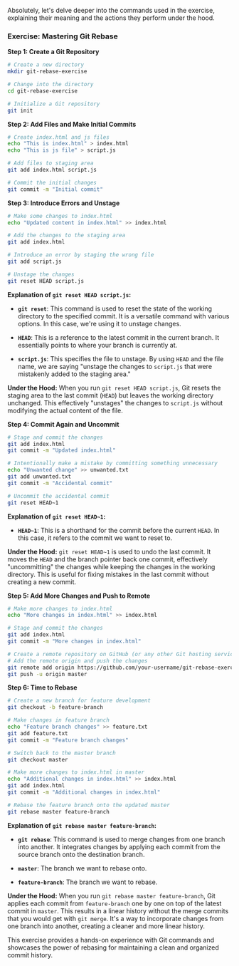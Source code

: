 Absolutely, let's delve deeper into the commands used in the exercise, explaining their meaning and the actions they perform under the hood.

### Exercise: Mastering Git Rebase

**Step 1: Create a Git Repository**

```bash
# Create a new directory
mkdir git-rebase-exercise

# Change into the directory
cd git-rebase-exercise

# Initialize a Git repository
git init
```

**Step 2: Add Files and Make Initial Commits**

```bash
# Create index.html and js files
echo "This is index.html" > index.html
echo "This is js file" > script.js

# Add files to staging area
git add index.html script.js

# Commit the initial changes
git commit -m "Initial commit"
```

**Step 3: Introduce Errors and Unstage**

```bash
# Make some changes to index.html
echo "Updated content in index.html" >> index.html

# Add the changes to the staging area
git add index.html

# Introduce an error by staging the wrong file
git add script.js

# Unstage the changes
git reset HEAD script.js
```

**Explanation of `git reset HEAD script.js`:**

- **`git reset`**: This command is used to reset the state of the working directory to the specified commit. It is a versatile command with various options. In this case, we're using it to unstage changes.

- **`HEAD`**: This is a reference to the latest commit in the current branch. It essentially points to where your branch is currently at.

- **`script.js`**: This specifies the file to unstage. By using `HEAD` and the file name, we are saying "unstage the changes to `script.js` that were mistakenly added to the staging area."

**Under the Hood:**
When you run `git reset HEAD script.js`, Git resets the staging area to the last commit (`HEAD`) but leaves the working directory unchanged. This effectively "unstages" the changes to `script.js` without modifying the actual content of the file.

**Step 4: Commit Again and Uncommit**

```bash
# Stage and commit the changes
git add index.html
git commit -m "Updated index.html"

# Intentionally make a mistake by committing something unnecessary
echo "Unwanted change" >> unwanted.txt
git add unwanted.txt
git commit -m "Accidental commit"

# Uncommit the accidental commit
git reset HEAD~1
```

**Explanation of `git reset HEAD~1`:**

- **`HEAD~1`**: This is a shorthand for the commit before the current `HEAD`. In this case, it refers to the commit we want to reset to.

**Under the Hood:**
`git reset HEAD~1` is used to undo the last commit. It moves the `HEAD` and the branch pointer back one commit, effectively "uncommitting" the changes while keeping the changes in the working directory. This is useful for fixing mistakes in the last commit without creating a new commit.

**Step 5: Add More Changes and Push to Remote**

```bash
# Make more changes to index.html
echo "More changes in index.html" >> index.html

# Stage and commit the changes
git add index.html
git commit -m "More changes in index.html"

# Create a remote repository on GitHub (or any other Git hosting service)
# Add the remote origin and push the changes
git remote add origin https://github.com/your-username/git-rebase-exercise.git
git push -u origin master
```

**Step 6: Time to Rebase**

```bash
# Create a new branch for feature development
git checkout -b feature-branch

# Make changes in feature branch
echo "Feature branch changes" >> feature.txt
git add feature.txt
git commit -m "Feature branch changes"

# Switch back to the master branch
git checkout master

# Make more changes to index.html in master
echo "Additional changes in index.html" >> index.html
git add index.html
git commit -m "Additional changes in index.html"

# Rebase the feature branch onto the updated master
git rebase master feature-branch
```

**Explanation of `git rebase master feature-branch`:**

- **`git rebase`**: This command is used to merge changes from one branch into another. It integrates changes by applying each commit from the source branch onto the destination branch.

- **`master`**: The branch we want to rebase onto.

- **`feature-branch`**: The branch we want to rebase.

**Under the Hood:**
When you run `git rebase master feature-branch`, Git applies each commit from `feature-branch` one by one on top of the latest commit in `master`. This results in a linear history without the merge commits that you would get with `git merge`. It's a way to incorporate changes from one branch into another, creating a cleaner and more linear history.

This exercise provides a hands-on experience with Git commands and showcases the power of rebasing for maintaining a clean and organized commit history.